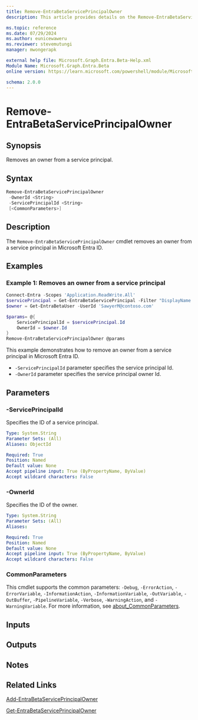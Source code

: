 ```yaml
---
title: Remove-EntraBetaServicePrincipalOwner
description: This article provides details on the Remove-EntraBetaServicePrincipalOwner command.

ms.topic: reference
ms.date: 07/29/2024
ms.author: eunicewaweru
ms.reviewer: stevemutungi
manager: mwongerapk

external help file: Microsoft.Graph.Entra.Beta-Help.xml
Module Name: Microsoft.Graph.Entra.Beta
online version: https://learn.microsoft.com/powershell/module/Microsoft.Graph.Entra.Beta/Remove-EntraBetaServicePrincipalOwner

schema: 2.0.0
---
```


# Remove-EntraBetaServicePrincipalOwner

## Synopsis

Removes an owner from a service principal.

## Syntax

```powershell
Remove-EntraBetaServicePrincipalOwner
 -OwnerId <String>
 -ServicePrincipalId <String>
 [<CommonParameters>]
```

## Description

The `Remove-EntraBetaServicePrincipalOwner` cmdlet removes an owner from a service principal in Microsoft Entra ID.

## Examples

### Example 1: Removes an owner from a service principal

```powershell
Connect-Entra -Scopes 'Application.ReadWrite.All'
$servicePrincipal = Get-EntraBetaServicePrincipal -Filter "DisplayName eq '<ServicePrincipal-DisplayName>'"
$owner = Get-EntraBetaUser -UserId 'SawyerM@contoso.com'

$params= @{
    ServicePrincipalId = $servicePrincipal.Id 
    OwnerId = $owner.Id
}
Remove-EntraBetaServicePrincipalOwner @params
```

This example demonstrates how to remove an owner from a service principal in Microsoft Entra ID.

- `-ServicePrincipalId` parameter specifies the service principal Id.
- `-OwnerId` parameter specifies the service principal owner Id.

## Parameters

### -ServicePrincipalId

Specifies the ID of a service principal.

```yaml
Type: System.String
Parameter Sets: (All)
Aliases: ObjectId

Required: True
Position: Named
Default value: None
Accept pipeline input: True (ByPropertyName, ByValue)
Accept wildcard characters: False
```

### -OwnerId

Specifies the ID of the owner.

```yaml
Type: System.String
Parameter Sets: (All)
Aliases:

Required: True
Position: Named
Default value: None
Accept pipeline input: True (ByPropertyName, ByValue)
Accept wildcard characters: False
```

### CommonParameters

This cmdlet supports the common parameters: `-Debug`, `-ErrorAction`, `-ErrorVariable`, `-InformationAction`, `-InformationVariable`, `-OutVariable`, `-OutBuffer`, `-PipelineVariable`, `-Verbose`, `-WarningAction`, and `-WarningVariable`. For more information, see [about_CommonParameters](https://go.microsoft.com/fwlink/?LinkID=113216).

## Inputs

## Outputs

## Notes

## Related Links

[Add-EntraBetaServicePrincipalOwner](Add-EntraBetaServicePrincipalOwner.md)

[Get-EntraBetaServicePrincipalOwner](Get-EntraBetaServicePrincipalOwner.md)
